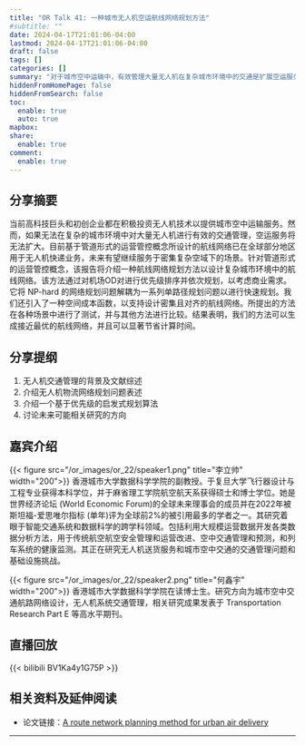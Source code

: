 ```yaml
---
title: "OR Talk 41: 一种城市无人机空运航线网络规划方法"
#subtitle: ""
date: 2024-04-17T21:01:06-04:00
lastmod: 2024-04-17T21:01:06-04:00
draft: false
tags: []
categories: []
summary: "对于城市空中运输中，有效管理大量无人机在复杂城市环境中的交通是扩展空运服务的关键。我们提出一种通过优先级排序和解耦NP-hard问题的方法，以快速规划复杂城市环境中的航线网络，并引入空间成本函数以设计密集对齐的航线网络。测试结果显示，该方法生成的航线网络接近最优且节省计算时间。"
hiddenFromHomePage: false
hiddenFromSearch: false
toc:
  enable: true
  auto: true
mapbox:
share:
  enable: true
comment:
  enable: true
---
```



## 分享摘要
当前高科技巨头和初创企业都在积极投资无人机技术以提供城市空中运输服务。然而，如果无法在复杂的城市环境中对大量无人机进行有效的交通管理，空运服务将无法扩大。目前基于管道形式的运营管控概念所设计的航线网络已在全球部分地区用于无人机快递业务，未来有望继续服务于密集复杂空域下的场景。针对管道形式的运营管控概念，该报告将介绍一种航线网络规划方法以设计复杂城市环境中的航线网络。该方法通过对机场OD对进行优先级排序并依次规划，以考虑商业需求。它将 NP-hard 的网络规划问题解耦为一系列单路径规划问题以进行快速规划。我们还引入了一种空间成本函数，以支持设计密集且对齐的航线网络。所提出的方法在各种场景中进行了测试，并与其他方法进行比较。结果表明，我们的方法可以生成接近最优的航线网络，并且可以显著节省计算时间。


## 分享提纲
1. 无人机交通管理的背景及文献综述
2. 介绍无人机物流网络规划问题表述
3. 介绍一个基于优先级的启发式规划算法
4. 讨论未来可能相关研究的方向 


## 嘉宾介绍
{{< figure src="/or_images/or_22/speaker1.png" title="李立帅" width="200">}}
香港城市大学数据科学学院的副教授。于复旦大学飞行器设计与工程专业获得本科学位，并于麻省理工学院航空航天系获得硕士和博士学位。她是世界经济论坛 (World Economic Forum)的全球未来理事会的成员并在2022年被斯坦福-爱思唯尔指标 (单年)评为全球前2%的被引用最多的学者之一。其研究着眼于智能交通系统和数据科学的跨学科领域。包括利用大规模运营数据开发各类数据分析方法，用于传统航空航空安全管理和运营改进、空中交通管理和预测，和列车系统的健康监测。其正在研究无人机送货服务和城市空中交通的交通管理问题和基础设施挑战。 


{{< figure src="/or_images/or_22/speaker2.png" title="何鑫宇" width="200">}}
香港城市大学数据科学学院在读博士生。研究方向为城市空中交通航路网络设计，无人机系统交通管理，相关研究成果发表于 Transportation Research Part E 等高水平期刊。


## 直播回放
{{< bilibili BV1Ka4y1G75P >}}

## 相关资料及延伸阅读
- 论文链接：[A route network planning method for urban air delivery](https://doi.org/10.1016/j.tre.2022.102872)

---
 